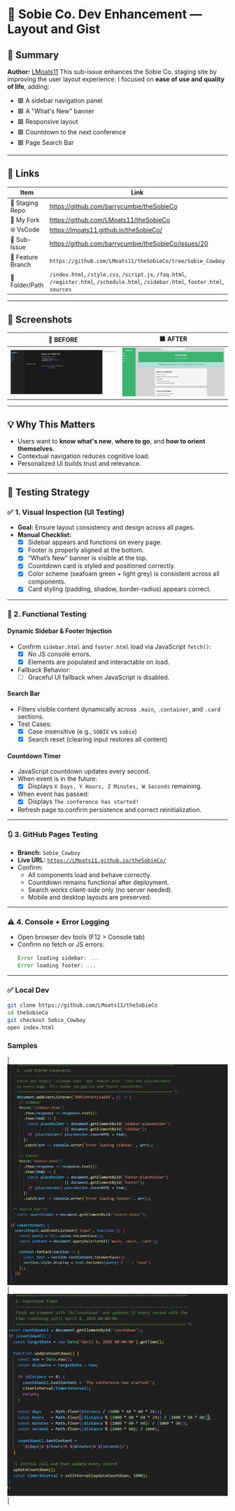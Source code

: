 # 🐝 Sobie Co. Dev Enhancement —  Layout and Gist

## 🎯 Summary
**Author:** [LMoats11](https://github.com/LMoats11) 
This sub-issue enhances the Sobie Co. staging site by improving the user layout experience. I focused on **ease of use and quality of life**, adding:

- 🟩 A sidebar navigation panel
- 🟩 A "What's New" banner
- 🟩 Responsive layout
- 🟩 Countdown to the next conference
- 🟩 Page Search Bar

---


## 🔗 Links

| Item                | Link |
|---------------------|------
| 🐝 Staging Repo     | https://github.com/barrycumbie/theSobieCo |
| 🤠 My Fork          | https://github.com/LMoats11/theSobieCo |
| 🌐 VsCode           | https://lmoats11.github.io/theSobieCo/ 
| 🐝 Sub-Issue        | https://github.com/barrycumbie/theSobieCo/issues/20 |
| 🤠 Feature Branch   | `https://github.com/LMoats11/theSobieCo/tree/Sobie_Cowboy` |
| 📁 Folder/Path      | `/index.html`, `/style.css`, `/script.js`, `/faq.html`, `/register.html`, `/schedule.html`, `/sidebar.html`, `footer.html`, `sources`  |

---

## 📸 Screenshots

| 🔴 BEFORE | 🟩 AFTER |
|----------|---------|
| ![before](screenshots/fail.png) | ![after](screenshots/final.png) |

---

## 💡 Why This Matters

- Users want to **know what's new**, **where to go**, and **how to orient themselves**.
- Contextual navigation reduces cognitive load.
- Personalized UI builds trust and relevance.

---

## 🧪 Testing Strategy

### ✅ 1. Visual Inspection (UI Testing)
- **Goal:** Ensure layout consistency and design across all pages.
- **Manual Checklist:**
  - [x] Sidebar appears and functions on every page.
  - [x] Footer is properly aligned at the bottom.
  - [x] “What’s New” banner is visible at the top.
  - [x] Countdown card is styled and positioned correctly.
  - [x] Color scheme (seafoam green + light grey) is consistent across all components.
  - [x] Card styling (padding, shadow, border-radius) appears correct.

---

### 🧪 2. Functional Testing

#### Dynamic Sidebar & Footer Injection
- Confirm `sidebar.html` and `footer.html` load via JavaScript `fetch()`:
  - [x] No JS console errors.
  - [x] Elements are populated and interactable on load.
- Fallback Behavior:
  - [ ] Graceful UI fallback when JavaScript is disabled.

#### Search Bar
- Filters visible content dynamically across `.main`, `.container`, and `.card` sections.
- Test Cases:
  - [x] Case insensitive (e.g., `SOBIE` vs `sobie`)
  - [x] Search reset (clearing input restores all content)

#### Countdown Timer
- JavaScript countdown updates every second.
- When event is in the future:
  - [x] Displays `X Days, Y Hours, Z Minutes, W Seconds` remaining.
- When event has passed:
  - [x] Displays `The conference has started!`
- Refresh page to confirm persistence and correct reinitialization.

---

### 🔃 3. GitHub Pages Testing
- **Branch:** `Sobie_Cowboy`
- **Live URL:** [`https://LMoats11.github.io/theSobieCo/`](https://LMoats11.github.io/theSobieCo/)
- Confirm:
  - All components load and behave correctly.
  - Countdown remains functional after deployment.
  - Search works client-side only (no server needed).
  - Mobile and desktop layouts are preserved.

---

### ⚠️ 4. Console + Error Logging
- Open browser dev tools (F12 > Console tab)
- Confirm no fetch or JS errors:
  ```js
  Error loading sidebar: ...
  Error loading footer: ...
 ---

### ✅ Local Dev
```bash
git clone https://github.com/LMoats11/theSobieCo
cd theSobieCo
git checkout Sobie_Cowboy
open index.html
```

### Samples
| ![Sample 1](screenshots/sample1.png) | ![Sample 2](screenshots/sample2.png) |
